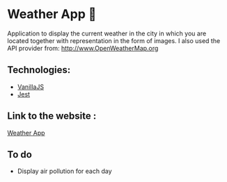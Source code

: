 # Weather App :rocket:

Application to display the current weather in the city in which you are located together with representation in the form of images. I also used the API provider from: http://www.OpenWeatherMap.org

## Technologies:

* [VanillaJS](http://vanilla-js.com/)
* [Jest](https://jestjs.io/)

## Link to the website : 

[Weather App](https://simple-weather-app-js.herokuapp.com/)

## To do

* Display air pollution for each day